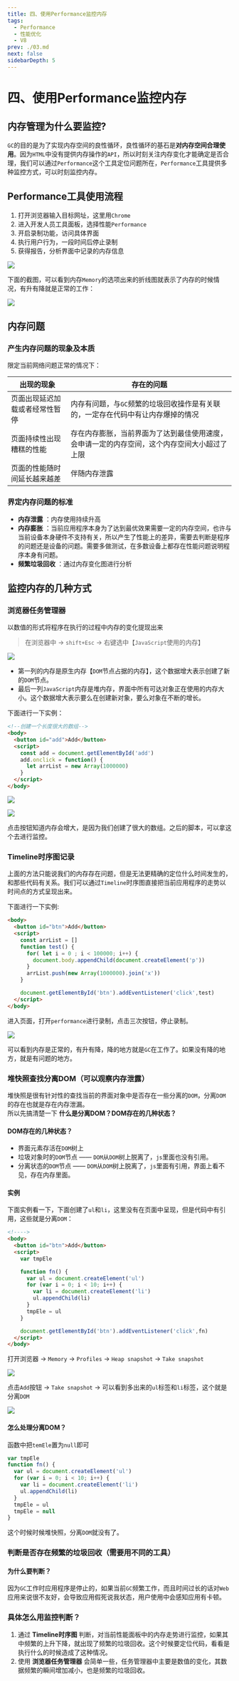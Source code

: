 ```yaml
---
title: 四、使用Performance监控内存
tags: 
  - Performance
  - 性能优化
  - V8
prev: ./03.md
next: false
sidebarDepth: 5
---
```

# 四、使用Performance监控内存

## 内存管理为什么要监控?
`GC`的目的是为了实现内存空间的良性循环，良性循环的基石是**对内存空间合理使用**。因为`HTML`中没有提供内存操作的`API`，所以时刻关注内存变化才能确定是否合理，我们可以通过`Performance`这个工具定位问题所在，`Performance`工具提供多种监控方式，可以时刻监控内存。

## Performance工具使用流程
1. 打开浏览器输入目标网址，这里用`Chrome`
2. 进入开发人员工具面板，选择性能`Performance`
3. 开启录制功能，访问具体界面
4. 执行用户行为，一段时间后停止录制
5. 获得报告，分析界面中记录的内存信息

![](https://p3-juejin.byteimg.com/tos-cn-i-k3u1fbpfcp/620ba8132566471d977d8891308d543c~tplv-k3u1fbpfcp-watermark.image)

下面的截图，可以看到内存`Memory`的选项出来的折线图就表示了内存的时候情况，有升有降就是正常的工作：

![](https://p1-juejin.byteimg.com/tos-cn-i-k3u1fbpfcp/949ec116654444a9934436527cb24588~tplv-k3u1fbpfcp-watermark.image)

## 内存问题
### 产生内存问题的现象及本质
限定当前网络问题正常的情况下：

出现的现象 | 存在的问题
---|---
页面出现延迟加载或者经常性暂停 | 内存有问题，与`GC`频繁的垃圾回收操作是有关联的，一定存在代码中有让内存爆掉的情况
页面持续性出现糟糕的性能 | 存在内存膨胀，当前界面为了达到最佳使用速度，会申请一定的内存空间，这个内存空间大小超过了上限
页面的性能随时间延长越来越差 | 伴随内存泄露

### 界定内存问题的标准
- **内存泄露** ：内存使用持续升高
- **内存膨胀** ：当前应用程序本身为了达到最优效果需要一定的内存空间，也许与当前设备本身硬件不支持有关，所以产生了性能上的差异，需要去判断是程序的问题还是设备的问题。需要多做测试，在多数设备上都存在性能问题说明程序本身有问题。
- **频繁垃圾回收** ：通过内存变化图进行分析

## 监控内存的几种方式
### 浏览器任务管理器
以数值的形式将程序在执行的过程中内存的变化提现出来

> 在浏览器中 -> `shift+Esc` -> 右键选中【`JavaScript`使用的内存】

![](https://p9-juejin.byteimg.com/tos-cn-i-k3u1fbpfcp/9d490fb46f3f4d85b683b1b32a3f1e92~tplv-k3u1fbpfcp-watermark.image)

- 第一列的内存是原生内存【`DOM`节点占据的内存】，这个数据增大表示创建了新的`DOM`节点。
- 最后一列`JavaScript`内存是堆内存，界面中所有可达对象正在使用的内存大小。这个数据增大表示要么在创建新对象，要么对象在不断的增长。

下面进行一下实例：
```html
<!--创建一个长度很大的数组-->
<body>
  <button id="add">Add</button>
  <script>
    const add = document.getElementById('add')
    add.onclick = function() {
      let arrList = new Array(1000000)
    }
  </script>
</body>
```
![](https://p9-juejin.byteimg.com/tos-cn-i-k3u1fbpfcp/42b4a74e3a5e4fb1b97d5d1f76dd7262~tplv-k3u1fbpfcp-watermark.image)

![](https://p9-juejin.byteimg.com/tos-cn-i-k3u1fbpfcp/e44592e7cd2449fab456db2fdf354ff2~tplv-k3u1fbpfcp-watermark.image)

点击按钮知道内存会增大，是因为我们创建了很大的数组。之后的脚本，可以拿这个去进行监控。

### Timeline时序图记录
上面的方法只能说我们的内存存在问题，但是无法更精确的定位什么时间发生的，和那些代码有关系。我们可以通过`Timeline`时序图直接把当前应用程序的走势以时间点的方式呈现出来。

下面进行一下实例:
```html
<body>
  <button id="btn">Add</button>
  <script>
    const arrList = []
    function test() {
      for( let i = 0 ; i < 100000; i++) {
        document.body.appendChild(document.createElement('p'))
      }
      arrList.push(new Array(1000000).join('x'))
    }

    document.getElementById('btn').addEventListener('click',test)
  </script>
</body>
```
进入页面，打开`performance`进行录制，点击三次按钮，停止录制。

![](https://p3-juejin.byteimg.com/tos-cn-i-k3u1fbpfcp/eee944b9e8e94828bbcd6a72701d313b~tplv-k3u1fbpfcp-watermark.image)

可以看到内存是正常的，有升有降，降的地方就是`GC`在工作了。如果没有降的地方，就是有问题的地方。

### 堆快照查找分离DOM（可以观察内存泄露）
堆快照是很有针对性的查找当前的界面对象中是否存在一些分离的`DOM`，分离`DOM`的存在也就是存在内存泄漏。  
所以先搞清楚一下 **什么是分离DOM？DOM存在的几种状态？**

#### DOM存在的几种状态？
- 界面元素存活在`DOM`树上
- 垃圾对象时的`DOM`节点 —— `DOM`从`DOM`树上脱离了，`js`里面也没有引用。
- 分离状态的`DOM`节点 —— `DOM`从`DOM`树上脱离了，`js`里面有引用，界面上看不见，存在内存里面。

#### 实例
下面实例看一下，下面创建了`ul`和`li`，这里没有在页面中呈现，但是代码中有引用，这些就是分离`DOM`：
```html
<!---->
<body>
  <button id="btn">Add</button>
  <script>
    var tmpEle

    function fn() {
      var ul = document.createElement('ul')
      for (var i = 0; i < 10; i++) {
        var li = document.createElement('li')
        ul.appendChild(li)
      }
      tmpEle = ul
    }

    document.getElementById('btn').addEventListener('click',fn)
  </script>
</body>
```
打开浏览器 -> `Memory` -> `Profiles` -> `Heap snapshot` -> `Take snapshot`

![](https://p3-juejin.byteimg.com/tos-cn-i-k3u1fbpfcp/c459dd2f821e4a3a8ff36d4784678257~tplv-k3u1fbpfcp-watermark.image)

点击`Add`按钮 -> `Take snapshot` -> 可以看到多出来的`ul`标签和`li`标签，这个就是分离`DOM`

![](https://p6-juejin.byteimg.com/tos-cn-i-k3u1fbpfcp/3effafebfd1e490890ddb46c4ed3b453~tplv-k3u1fbpfcp-watermark.image)

#### 怎么处理分离DOM？

函数中把`temEle`置为`null`即可

```js
var tmpEle
function fn() {
  var ul = document.createElement('ul')
  for (var i = 0; i < 10; i++) {
    var li = document.createElement('li')
    ul.appendChild(li)
  }
  tmpEle = ul
  tmpEle = null
}
```
这个时候时候堆快照，分离`DOM`就没有了。

### 判断是否存在频繁的垃圾回收（需要用不同的工具）
#### 为什么要判断？
因为`GC`工作时应用程序是停止的，如果当前`GC`频繁工作，而且时间过长的话对`Web`应用来说很不友好，会导致应用假死说我状态，用户使用中会感知应用有卡顿。

### 具体怎么用监控判断？
1. 通过 **Timeline时序图** 判断，对当前性能面板中的内存走势进行监控，如果其中频繁的上升下降，就出现了频繁的垃圾回收。这个时候要定位代码，看看是执行什么的时候造成了这种情况。
2. 使用 **浏览器任务管理器** 会简单一些，任务管理器中主要是数值的变化，其数据频繁的瞬间增加减小，也是频繁的垃圾回收。

<Vssue :options="{ locale: 'zh' }"/>